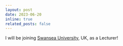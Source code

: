 ```yaml
---
layout: post
date: 2023-06-20 
inline: true
related_posts: false
---
```


I will be joining [Swansea University](https://www.swansea.ac.uk/), UK, as a Lecturer!
